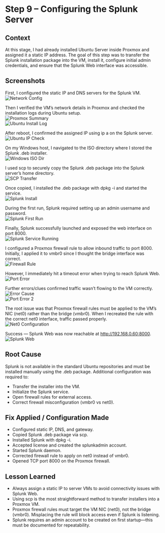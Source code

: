 # Step 9 – Configuring the Splunk Server
## Context

At this stage, I had already installed Ubuntu Server inside Proxmox and assigned it a static IP address. The goal of this step was to transfer the Splunk installation package into the VM, install it, configure initial admin credentials, and ensure that the Splunk Web interface was accessible.

## Screenshots

First, I configured the static IP and DNS servers for the Splunk VM.  
![Network Config](Step-9/01-network-config.png)

Then I verified the VM’s network details in Proxmox and checked the installation logs during Ubuntu setup.  
![Proxmox Summary](Step-9/02-proxmox-summary.png)  
![Ubuntu Install Log](Step-9/03-ubuntu-install-log.jpg)

After reboot, I confirmed the assigned IP using ip a on the Splunk server.  
![Ubuntu IP Check](Step-9/04-ubuntu-ip-check.png)

On my Windows host, I navigated to the ISO directory where I stored the Splunk .deb installer.  
![Windows ISO Dir](Step-9/05-windows-iso-dir.png)

I used scp to securely copy the Splunk .deb package into the Splunk server’s home directory.  
![SCP Transfer](Step-9/06-scp-transfer.png)

Once copied, I installed the .deb package with dpkg -i and started the service.  
![Splunk Install](Step-9/07-splunk-install.png)

During the first run, Splunk required setting up an admin username and password.  
![Splunk First Run](Step-9/08-splunk-first-run.png)

Finally, Splunk successfully launched and exposed the web interface on port 8000.  
![Splunk Service Running](Step-9/09-splunk-service-running.png)

I configured a Proxmox firewall rule to allow inbound traffic to port 8000. Initially, I applied it to vmbr0 since I thought the bridge interface was correct.  
![Firewall Rule](Step-9/10-firewall-rule.png)

However, I immediately hit a timeout error when trying to reach Splunk Web.  
![Port Error](Step-9/11-port-error.png)

Further errors/clues confirmed traffic wasn’t flowing to the VM correctly.  
![Error Cause](Step-9/12-error-cause.png)  
![Port Error 2](Step-9/13-port-error.png)

The root issue was that Proxmox firewall rules must be applied to the VM’s NIC (net0) rather than the bridge (vmbr0). When I recreated the rule with the correct net0 interface, traffic passed properly.  
![Net0 Configuration](Step-9/14-net0-configuration.png)

Success — Splunk Web was now reachable at http://192.168.0.60:8000.  
![Splunk Web](Step-9/15-splunk.png)

## Root Cause

Splunk is not available in the standard Ubuntu repositories and must be installed manually using the .deb package. Additional configuration was required to:

- Transfer the installer into the VM.  
- Initialize the Splunk service.  
- Open firewall rules for external access.  
- Correct firewall misconfiguration (vmbr0 vs net0).

## Fix Applied / Configuration Made

- Configured static IP, DNS, and gateway.  
- Copied Splunk .deb package via scp.  
- Installed Splunk with dpkg -i.  
- Accepted license and created the splunkadmin account.  
- Started Splunk daemon.  
- Corrected firewall rule to apply on net0 instead of vmbr0.  
- Opened TCP port 8000 on the Proxmox firewall.  

## Lesson Learned

- Always assign a static IP to server VMs to avoid connectivity issues with Splunk Web.  
- Using scp is the most straightforward method to transfer installers into a Proxmox VM.  
- Proxmox firewall rules must target the VM NIC (net0), not the bridge (vmbr0). Misplacing the rule will block access even if Splunk is listening.  
- Splunk requires an admin account to be created on first startup—this must be documented for repeatability.  
